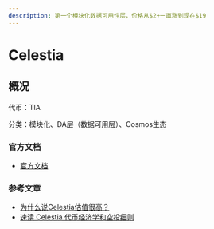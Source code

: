```yaml
---
description: 第一个模块化数据可用性层，价格从$2+一直涨到现在$19
---
```


# Celestia

## 概况

代币：TIA

分类：模块化、DA层（数据可用层）、Cosmos生态

### 官方文档

* [官方文档](https://docs.celestia.org/learn/how-celestia-works/overview)

### 参考文章

* [为什么说Celestia估值很高？](https://bress.xyz/zh/post/nPH9ZfqJrl9knNZGMZWJkxc-PEHg3w4BBHf9\_DjIZCg)
* [速读 Celestia 代币经济学和空投细则](https://bress.xyz/zh/post/Kw1HbiQB3f8PBL7xu0IR2\_1QI1hrF2f1iRDUgcCI01M)
